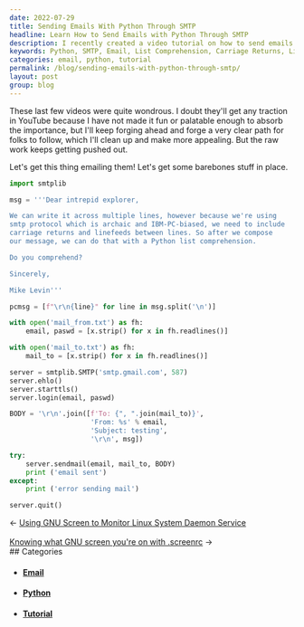 ```yaml
---
date: 2022-07-29
title: Sending Emails With Python Through SMTP
headline: Learn How to Send Emails with Python Through SMTP
description: I recently created a video tutorial on how to send emails with Python. I demonstrated how to use a Python list comprehension for carriage returns and linefeeds, as well as two text files for the sender's and recipient's email addresses. I also showed how to log into the server, write the message body, and use the sendmail function to send the email. Click through to learn how to write code to send emails with Python.
keywords: Python, SMTP, Email, List Comprehension, Carriage Returns, Linefeeds, Sender, Recipient, Logging, Server, Message Body, Sendmail, Tutorial, Video, Writing Code
categories: email, python, tutorial
permalink: /blog/sending-emails-with-python-through-smtp/
layout: post
group: blog
---
```



These last few videos were quite wondrous. I doubt they'll get any traction in
YouTube because I have not made it fun or palatable enough to absorb the
importance, but I'll keep forging ahead and forge a very clear path for folks
to follow, which I'll clean up and make more appealing. But the raw work keeps
getting pushed out.

Let's get this thing emailing them! Let's get some barebones stuff in place.

```python
import smtplib

msg = '''Dear intrepid explorer,

We can write it across multiple lines, however because we're using
smtp protocol which is archaic and IBM-PC-biased, we need to include
carriage returns and linefeeds between lines. So after we compose
our message, we can do that with a Python list comprehension.

Do you comprehend?

Sincerely,

Mike Levin'''

pcmsg = [f"\r\n{line}" for line in msg.split('\n')]

with open('mail_from.txt') as fh:
    email, paswd = [x.strip() for x in fh.readlines()]

with open('mail_to.txt') as fh:
    mail_to = [x.strip() for x in fh.readlines()]

server = smtplib.SMTP('smtp.gmail.com', 587)
server.ehlo()
server.starttls()
server.login(email, paswd)

BODY = '\r\n'.join([f'To: {", ".join(mail_to)}',
                    'From: %s' % email,
                    'Subject: testing',
                    '\r\n', msg])

try:
    server.sendmail(email, mail_to, BODY)
    print ('email sent')
except:
    print ('error sending mail')

server.quit()
```


<div class="arrow-links"><div class="post-nav-prev"><span class="arrow">&larr;&nbsp;</span><a href="/blog/using-gnu-screen-to-monitor-linux-system-daemon-service/">Using GNU Screen to Monitor Linux System Daemon Service</a></div> &nbsp; <div class="post-nav-next"><a href="/blog/knowing-what-gnu-screen-you-re-on-with-screenrc/">Knowing what GNU screen you're on with .screenrc</a><span class="arrow">&nbsp;&rarr;</span></div></div>
## Categories

<ul>
<li><h4><a href='/email/'>Email</a></h4></li>
<li><h4><a href='/python/'>Python</a></h4></li>
<li><h4><a href='/tutorial/'>Tutorial</a></h4></li></ul>
